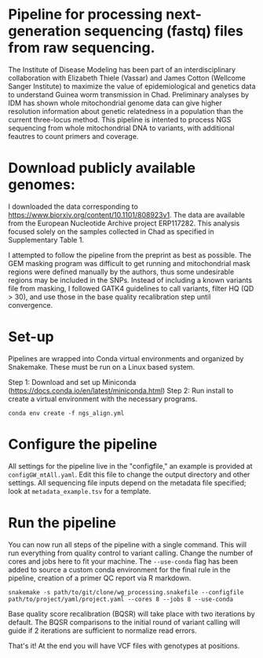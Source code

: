 # Pipeline for processing next-generation sequencing (fastq) files from raw sequencing.

The Institute of Disease Modeling has been part of an interdisciplinary  collaboration with Elizabeth Thiele (Vassar) and James Cotton (Wellcome Sanger Institute) to maximize the value of epidemiological and genetics data to understand Guinea worm transmission in Chad. Preliminary analyses by IDM has shown whole mitochondrial genome data can give higher resolution information about genetic relatedness in a population than the current three-locus method. 
This pipeline is intented to process NGS sequencing from whole mitochondrial DNA to variants, with additional feautres to count primers and coverage. 


# Download publicly available genomes:
I downloaded the data corresponding to https://www.biorxiv.org/content/10.1101/808923v1. The data are available from the European Nucleotide Archive project ERP117282. This analysis focused solely on the samples collected in Chad as specified in Supplementary Table 1.

I attempted to follow the pipeline from the preprint as best as possible. The GEM masking program was difficult to get running and mitochondrial mask regions were defined manually by the authors, thus some undesirable regions may be included in the SNPs. Instead of including a known variants file from masking, I followed GATK4 guidelines to call variants, filter HQ (QD > 30), and use those in the base quality recalibration step until convergence.

# Set-up
Pipelines are wrapped into Conda virtual environments and organized by Snakemake. These must be run on a Linux based system.

Step 1: Download and set up Miniconda (https://docs.conda.io/en/latest/miniconda.html)
Step 2: Run install to create a virtual environment with the necessary programs.
```
conda env create -f ngs_align.yml
```

# Configure the pipeline
All settings for the pipeline live in the "configfile," an example is provided at `configGW_mtAll.yaml`. Edit this file to change the output directory and other settings. All sequencing file inputs depend on the metadata file specified; look at `metadata_example.tsv` for a template. 

# Run the pipeline
You can now run all steps of the pipeline with a single command. This will run everything from quality control to variant calling. Change the number of cores and jobs here to fit your machine. The `--use-conda` flag has been added to source a custom conda environment for the final rule in the pipeline, creation of a primer QC report via R markdown. 
```
snakemake -s path/to/git/clone/wg_processing.snakefile --configfile path/to/project/yaml/project.yaml --cores 8 --jobs 8 --use-conda
```
Base quality score recalibration (BQSR) will take place with two iterations by default. The BQSR comparisons to the initial round of variant calling will guide if 2 iterations are sufficient to normalize read errors.

That's it! At the end you will have VCF files with genotypes at positions. 
